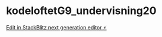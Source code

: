 # kodeloftetG9_undervisning20

[Edit in StackBlitz next generation editor ⚡️](https://stackblitz.com/~/github.com/JulieKodehode/kodeloftetG9_undervisning20)